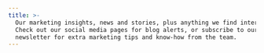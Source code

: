 ```yaml
---
title: >-
  Our marketing insights, news and stories, plus anything we find interesting.
  Check out our social media pages for blog alerts, or subscribe to our monthly
  newsletter for extra marketing tips and know-how from the team.
---
```


